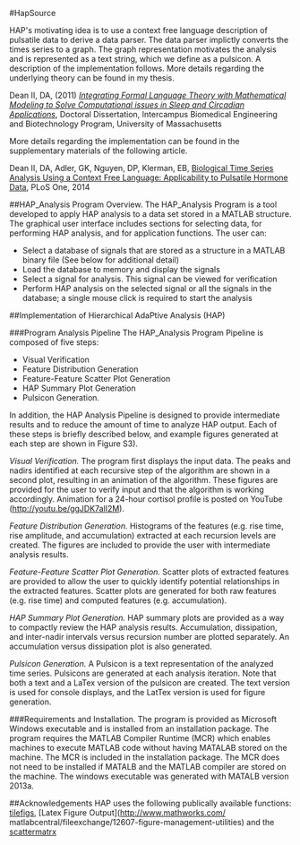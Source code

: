#HapSource

HAP's motivating idea is to use a context free language description of pulsatile data to derive a data parser. The data parser implictly converts the times series to a graph. The graph representation motivates the analysis and is represented as a text string, which we define as a pulsicon. A description of the implementation follows. More details regarding the underlying theory can be found in my thesis.

Dean II, DA, (2011) [*Integrating Formal Language Theory with Mathematical Modeling to Solve Computational issues in Sleep and Circadian Applications*](http://dl.acm.org/citation.cfm?id=2231315), Doctoral Dissertation, Intercampus Biomedical Engineering and Biotechnology Program, University of Massachusetts

More details regarding the implementation can be found in the supplementary materials of the following article.

Dean II, DA, Adler, GK, Nguyen, DP, Klerman, EB, [Biological Time Series Analysis Using a Context Free Language: Applicability to Pulsatile Hormone Data](http://www.plosone.org/article/info%3Adoi%2F10.1371%2Fjournal.pone.0104087), PLoS One, 2014

##HAP_Analysis Program
Overview. The HAP_Analysis Program is a tool developed to apply HAP analysis to a data set stored in a MATLAB structure. The graphical user interface includes sections for selecting data, for performing HAP analysis, and for application functions. The user can:
*	Select a database of signals that are stored as a structure in a MATLAB binary file (See below for additional detail)
*	Load the database to memory and display the signals
*	Select a signal for analysis. This signal can be viewed for verification
*	Perform HAP analysis on the selected signal or all the signals in the database; a single mouse click is required to start the analysis 


##Implementation of Hierarchical AdaPtive Analysis (HAP)

###Program Analysis Pipeline
The HAP_Analysis Program Pipeline is composed of five steps: 
* Visual Verification
* Feature Distribution Generation
* Feature-Feature Scatter Plot Generation
* HAP Summary Plot Generation
* Pulsicon Generation. 

In addition, the HAP Analysis Pipeline is designed to provide intermediate results and to reduce the amount of time to analyze HAP output. Each of these steps is briefly described below, and example figures generated at each step are shown in Figure S3).

*Visual Verification.* The program first displays the input data. The peaks and nadirs identified at each recursive step of the algorithm are shown in a second plot, resulting in an animation of the algorithm. These figures are provided for the user to verify input and that the algorithm is working accordingly. Animation for a 24-hour cortisol profile is posted on YouTube (http://youtu.be/ggJDK7alI2M).

*Feature Distribution Generation.* Histograms of the features (e.g. rise time, rise amplitude, and accumulation) extracted at each recursion levels are created. The figures are included to provide the user with intermediate analysis results.

*Feature-Feature Scatter Plot Generation.* Scatter plots of extracted features are provided to allow the user to quickly identify potential relationships in the extracted features. Scatter plots are generated for both raw features (e.g. rise time) and computed features (e.g. accumulation).

*HAP Summary Plot Generation.* HAP summary plots are provided as a way to compactly review the HAP analysis results. Accumulation, dissipation, and inter-nadir intervals versus recursion number are plotted separately. An accumulation versus dissipation plot is also generated.

*Pulsicon Generation.* A Pulsicon is a text representation of the analyzed time series. Pulsicons are generated at each analysis iteration.  Note that both a text and a LaTex version of the pulsicon are created. The text version is used for console displays, and the LatTex version is used for figure generation.

###Requirements and Installation. 
The program is provided as Microsoft Windows executable and is installed from an installation package. The program requires the MATLAB Compiler Runtime (MCR) which enables machines to execute MATLAB code without having MATALAB stored on the machine. The MCR is included in the installation package. The MCR does not need to be installed if MATALB and the MATLAB compiler are stored on the machine. The windows executable was generated with MATALB version 2013a.

##Acknowledgements
HAP uses the following publically available functions: [tilefigs](http://www.mathworks.com/matlabcentral/fileexchange/38581-tilefigs), [Latex Figure Output](http://www.mathworks.com/ matlabcentral/fileexchange/12607-figure-management-utilities) and the [scattermatrx](www.datatool.com) 
